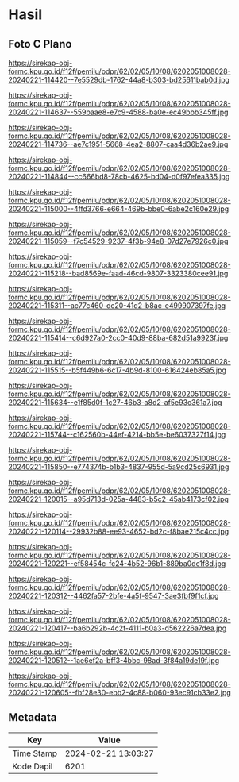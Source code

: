 # Hasil

## Foto C Plano

https://sirekap-obj-formc.kpu.go.id/f12f/pemilu/pdpr/62/02/05/10/08/6202051008028-20240221-114420--7e5529db-1762-44a8-b303-bd25611bab0d.jpg

https://sirekap-obj-formc.kpu.go.id/f12f/pemilu/pdpr/62/02/05/10/08/6202051008028-20240221-114637--559baae8-e7c9-4588-ba0e-ec49bbb345ff.jpg

https://sirekap-obj-formc.kpu.go.id/f12f/pemilu/pdpr/62/02/05/10/08/6202051008028-20240221-114736--ae7c1951-5668-4ea2-8807-caa4d36b2ae9.jpg

https://sirekap-obj-formc.kpu.go.id/f12f/pemilu/pdpr/62/02/05/10/08/6202051008028-20240221-114844--cc666bd8-78cb-4625-bd04-d0f97efea335.jpg

https://sirekap-obj-formc.kpu.go.id/f12f/pemilu/pdpr/62/02/05/10/08/6202051008028-20240221-115000--4ffd3766-e664-469b-bbe0-6abe2c160e29.jpg

https://sirekap-obj-formc.kpu.go.id/f12f/pemilu/pdpr/62/02/05/10/08/6202051008028-20240221-115059--f7c54529-9237-4f3b-94e8-07d27e7926c0.jpg

https://sirekap-obj-formc.kpu.go.id/f12f/pemilu/pdpr/62/02/05/10/08/6202051008028-20240221-115218--bad8569e-faad-46cd-9807-3323380cee91.jpg

https://sirekap-obj-formc.kpu.go.id/f12f/pemilu/pdpr/62/02/05/10/08/6202051008028-20240221-115311--ac77c460-dc20-41d2-b8ac-e499907397fe.jpg

https://sirekap-obj-formc.kpu.go.id/f12f/pemilu/pdpr/62/02/05/10/08/6202051008028-20240221-115414--c6d927a0-2cc0-40d9-88ba-682d51a9923f.jpg

https://sirekap-obj-formc.kpu.go.id/f12f/pemilu/pdpr/62/02/05/10/08/6202051008028-20240221-115515--b5f449b6-6c17-4b9d-8100-616424eb85a5.jpg

https://sirekap-obj-formc.kpu.go.id/f12f/pemilu/pdpr/62/02/05/10/08/6202051008028-20240221-115634--e1f85d0f-1c27-46b3-a8d2-af5e93c361a7.jpg

https://sirekap-obj-formc.kpu.go.id/f12f/pemilu/pdpr/62/02/05/10/08/6202051008028-20240221-115744--c162560b-44ef-4214-bb5e-be6037327f14.jpg

https://sirekap-obj-formc.kpu.go.id/f12f/pemilu/pdpr/62/02/05/10/08/6202051008028-20240221-115850--e774374b-b1b3-4837-955d-5a9cd25c6931.jpg

https://sirekap-obj-formc.kpu.go.id/f12f/pemilu/pdpr/62/02/05/10/08/6202051008028-20240221-120015--a95d713d-025a-4483-b5c2-45ab4173cf02.jpg

https://sirekap-obj-formc.kpu.go.id/f12f/pemilu/pdpr/62/02/05/10/08/6202051008028-20240221-120114--29932b88-ee93-4652-bd2c-f8bae215c4cc.jpg

https://sirekap-obj-formc.kpu.go.id/f12f/pemilu/pdpr/62/02/05/10/08/6202051008028-20240221-120221--ef58454c-fc24-4b52-96b1-889ba0dc1f8d.jpg

https://sirekap-obj-formc.kpu.go.id/f12f/pemilu/pdpr/62/02/05/10/08/6202051008028-20240221-120312--4462fa57-2bfe-4a5f-9547-3ae3fbf9f1cf.jpg

https://sirekap-obj-formc.kpu.go.id/f12f/pemilu/pdpr/62/02/05/10/08/6202051008028-20240221-120417--ba6b292b-4c2f-4111-b0a3-d562226a7dea.jpg

https://sirekap-obj-formc.kpu.go.id/f12f/pemilu/pdpr/62/02/05/10/08/6202051008028-20240221-120512--1ae6ef2a-bff3-4bbc-98ad-3f84a19de19f.jpg

https://sirekap-obj-formc.kpu.go.id/f12f/pemilu/pdpr/62/02/05/10/08/6202051008028-20240221-120605--fbf28e30-ebb2-4c88-b060-93ec91cb33e2.jpg


## Metadata

| Key        | Value               |
| ---------- | ------------------- |
| Time Stamp | 2024-02-21 13:03:27 |
| Kode Dapil | 6201                |



